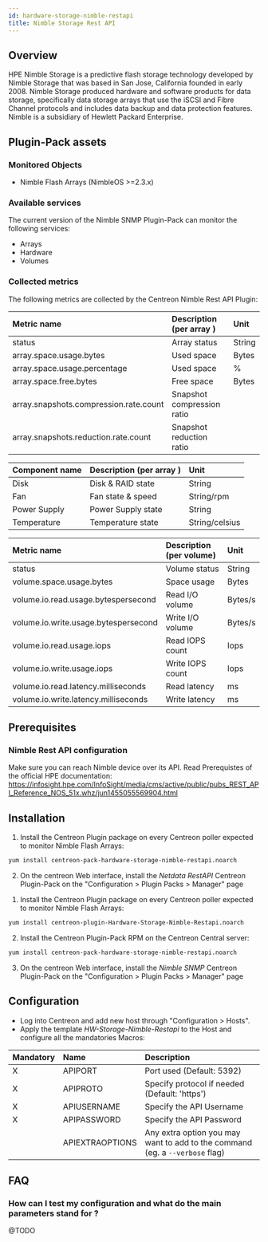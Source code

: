 ```yaml
---
id: hardware-storage-nimble-restapi
title: Nimble Storage Rest API
---
```


## Overview

HPE Nimble Storage is a predictive flash storage technology developed by Nimble Storage that was based in San Jose, California
founded in early 2008. Nimble Storage produced hardware and software products for data storage, specifically data storage arrays
that use the iSCSI and Fibre Channel protocols and includes data backup and data protection features. Nimble is a subsidiary of
Hewlett Packard Enterprise.

## Plugin-Pack assets

### Monitored Objects

* Nimble Flash Arrays (NimbleOS >=2.3.x)

### Available services

The current version of the Nimble SNMP Plugin-Pack can monitor the following services:

* Arrays
* Hardware
* Volumes

### Collected metrics

The following metrics are collected by the Centreon Nimble Rest API Plugin:

<!--DOCUSAURUS_CODE_TABS-->

<!--Arrays-->

| Metric name                            | Description (per array )             | Unit    |
| :------------------------------------- | :----------------------------------- | :------ |
| status                                 | Array status                         | String  |
| array.space.usage.bytes                | Used space                           | Bytes   |
| array.space.usage.percentage           | Used space                           |   %     |
| array.space.free.bytes                 | Free space                           | Bytes   |
| array.snapshots.compression.rate.count | Snapshot compression ratio           |         |
| array.snapshots.reduction.rate.count   | Snapshot reduction ratio             |         |

<!--Hardware-->

| Component name                         | Description (per array )             | Unit           |
| :------------------------------------- | :----------------------------------- | :------------- |
| Disk                                   | Disk & RAID state                    | String         |
| Fan                                    | Fan state & speed                    | String/rpm     |
| Power Supply                           | Power Supply state                   | String         |
| Temperature                            | Temperature state                    | String/celsius |

<!--Volumes-->

| Metric name                           | Description (per volume)             | Unit    |
| :------------------------------------ | :----------------------------------- | :------ |
| status                                | Volume status                        | String  |
| volume.space.usage.bytes              | Space usage                          | Bytes   |
| volume.io.read.usage.bytespersecond   | Read I/O volume                      | Bytes/s |
| volume.io.write.usage.bytespersecond  | Write I/O volume                     | Bytes/s |
| volume.io.read.usage.iops             | Read IOPS count                      | Iops    |
| volume.io.write.usage.iops            | Write IOPS count                     | Iops    |
| volume.io.read.latency.milliseconds   | Read latency                         | ms      |
| volume.io.write.latency.milliseconds  | Write latency                        | ms      |

<!--END_DOCUSAURUS_CODE_TABS-->

## Prerequisites

### Nimble Rest API configuration

Make sure you can reach Nimble device over its API. Read Prerequistes of the official HPE documentation:
https://infosight.hpe.com/InfoSight/media/cms/active/public/pubs_REST_API_Reference_NOS_51x.whz/jun1455055569904.html

## Installation

<!--DOCUSAURUS_CODE_TABS-->

<!--Online IMP Licence & IT-100 Editions-->

1. Install the Centreon Plugin package on every Centreon poller expected to monitor Nimble Flash Arrays:

```bash
yum install centreon-pack-hardware-storage-nimble-restapi.noarch
```

2. On the centreon Web interface, install the *Netdata RestAPI* Centreon Plugin-Pack on the "Configuration > Plugin Packs > Manager" page

<!--Offline IMP License-->

1. Install the Centreon Plugin package on every Centreon poller expected to monitor Nimble Flash Arrays:

```bash
yum install centreon-plugin-Hardware-Storage-Nimble-Restapi.noarch
```

2. Install the Centreon Plugin-Pack RPM on the Centreon Central server:

```bash
yum install centreon-pack-hardware-storage-nimble-restapi.noarch
```

3. On the centreon Web interface, install the *Nimble SNMP* Centreon Plugin-Pack on the "Configuration > Plugin Packs > Manager" page

## Configuration

* Log into Centreon and add new host through "Configuration > Hosts".
* Apply the template *HW-Storage-Nimble-Restapi* to the Host and configure all the mandatories Macros:


| Mandatory | Name                | Description                                                                  |
| :-------- | :------------------ | :--------------------------------------------------------------------------- |
| X         | APIPORT             | Port used (Default: 5392)                                                    |
| X         | APIPROTO            | Specify protocol if needed (Default: 'https')                                |
| X         | APIUSERNAME         | Specify the API Username                                                     |
| X         | APIPASSWORD         | Specify the API Password                                                     |    
|           | APIEXTRAOPTIONS     | Any extra option you may want to add to the command (eg. a `--verbose` flag) |

## FAQ

### How can I test my configuration and what do the main parameters stand for ?

@TODO